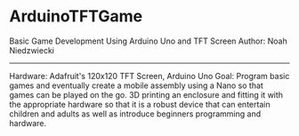 # ArduinoTFTGame
Basic Game Development Using Arduino Uno and TFT Screen
Author: Noah Niedzwiecki
_______________________________________________________
Hardware: Adafruit's 120x120 TFT Screen, Arduino Uno
Goal: Program basic games and eventually create a 
mobile assembly using a Nano so that games can be 
played on the go. 3D printing an enclosure and 
fitting it with the appropriate hardware so that
it is a robust device that can entertain children
and adults as well as introduce beginners programming
and hardware.

